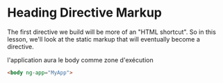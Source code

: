 # Heading Directive Markup

The first directive we build will be more of an "HTML shortcut". So in this lesson, we'll look at the static markup that will eventually become a directive.

l'application aura le body comme zone d'exécution

```html
<body ng-app="MyApp">
```

